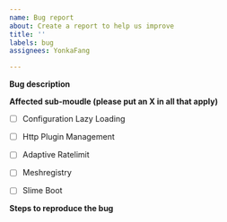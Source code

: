 ```yaml
---
name: Bug report
about: Create a report to help us improve
title: ''
labels: bug
assignees: YonkaFang

---
```


**Bug description**

**Affected sub-moudle (please put an X in all that apply)**

- [ ] Configuration Lazy Loading
- [ ] Http Plugin Management
- [ ] Adaptive Ratelimit
- [ ] Meshregistry
- [ ] Slime Boot


**Steps to reproduce the bug**
